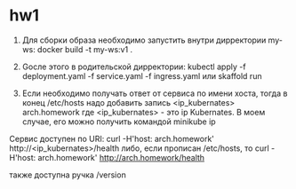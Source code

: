 # hw1
1. Для сборки образа необходимо запустить внутри дирректории my-ws:
docker build -t my-ws:v1 .

2. Gосле этого в родительской дирректории:
kubectl apply -f deployment.yaml -f service.yaml -f ingress.yaml
или
skaffold run

3. Если необходимо получать ответ от сервиса по имени хоста, тогда в конец /etc/hosts надо добавить запись
<ip_kubernates> arch.homework
где <ip_kubernates> - это ip Kubernates. В моем случае, его можно получить командой minikube ip

Сервис доступен по URI:
curl -H'host: arch.homework' http://<ip_kubernates>/health
либо, если прописан /etc/hosts, то
curl -H'host: arch.homework' http://arch.homework/health

также доступна ручка /version
